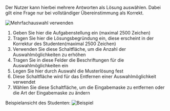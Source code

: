 <!--
 * @file extension_LForm_formCheckbox_de.md
 *
 * @author Till Uhlig <till.uhlig@student.uni-halle.de>
 * @date 2015
-->

Der Nutzer kann hierbei mehrere Antworten als Lösung auswählen. Dabei gilt eine Frage nur bei vollständiger Übereinstimmung als Korrekt.

![](MehrfachauswahlVerwenden3.png "Mehrfachauswahl verwenden")

1. Geben Sie hier die Aufgabenstellung ein (maximal 2500 Zeichen)
2. Tragen Sie hier die Lösungsbegründung ein, diese erscheint in der Korrektur des Studenten(maximal 2500 Zeichen)
3. Verwenden Sie diese Schaltfläche, um die Anzahl der Auswahlmöglichkeiten zu erhöhen
4. Tragen Sie in diese Felder die Beschriftungen für die Auswahlmöglichkeiten ein
5. Legen Sie hier durch Auswahl die Musterlösung fest
6. Diese Schaltfläche wird für das Entfernen einer Auswahlmöglichkeit verwendet
7. Wählen Sie diese Schaltfläche, um die Eingabemaske zu entfernen oder die Art der Eingabemaske zu ändern

Beispielansicht des Studenten:
![](MehrfachauswahlVerwendenSample.png "Beispiel")
